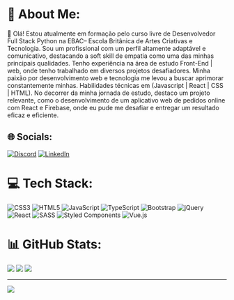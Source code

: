 # 💫 About Me:
🌱 Olá!
Estou atualmente em formação pelo curso livre de Desenvolvedor Full Stack Python na EBAC– Escola Britânica
 de Artes Criativas e Tecnologia. Sou um profissional com um perfil altamente adaptável e comunicativo,
 destacando a soft skill de empatia como uma das minhas principais qualidades. Tenho experiência na área de
 estudo Front-End | web, onde tenho trabalhado em diversos projetos desafiadores. Minha paixão por
 desenvolvimento web e tecnologia me levou a buscar aprimorar constantemente minhas. Habilidades técnicas em
 (Javascript | React | CSS | HTML).
 No decorrer da minha jornada de estudo, destaco um projeto relevante, como o desenvolvimento de um aplicativo
 web de pedidos online com React e Firebase, onde eu pude me desafiar e entregar um resultado eficaz e
 eficiente. 

## 🌐 Socials:
[![Discord](https://img.shields.io/badge/Discord-%237289DA.svg?logo=discord&logoColor=white)](https://discord.gg/niallswift#9177) [![LinkedIn](https://img.shields.io/badge/LinkedIn-%230077B5.svg?logo=linkedin&logoColor=white)](https://www.linkedin.com/in/josu%C3%A9-ramos-dev/) 

# 💻 Tech Stack:
![CSS3](https://img.shields.io/badge/css3-%231572B6.svg?style=flat&logo=css3&logoColor=white) ![HTML5](https://img.shields.io/badge/html5-%23E34F26.svg?style=flat&logo=html5&logoColor=white) ![JavaScript](https://img.shields.io/badge/javascript-%23323330.svg?style=flat&logo=javascript&logoColor=%23F7DF1E) ![TypeScript](https://img.shields.io/badge/typescript-%23007ACC.svg?style=flat&logo=typescript&logoColor=white) ![Bootstrap](https://img.shields.io/badge/bootstrap-%23563D7C.svg?style=flat&logo=bootstrap&logoColor=white) ![jQuery](https://img.shields.io/badge/jquery-%230769AD.svg?style=flat&logo=jquery&logoColor=white)  ![React](https://img.shields.io/badge/react-%2320232a.svg?style=flat&logo=react&logoColor=%2361DAFB) ![SASS](https://img.shields.io/badge/SASS-hotpink.svg?style=flat&logo=SASS&logoColor=white) ![Styled Components](https://img.shields.io/badge/styled--components-DB7093?style=flat&logo=styled-components&logoColor=white) ![Vue.js](https://img.shields.io/badge/vuejs-%2335495e.svg?style=flat&logo=vuedotjs&logoColor=%234FC08D) 
# 📊 GitHub Stats:
![](https://github-readme-stats.vercel.app/api?username=Niall-swift&theme=react&hide_border=false&include_all_commits=false&count_private=false)
![](https://github-readme-streak-stats.herokuapp.com/?user=Niall-swift&theme=react&hide_border=false)
![](https://github-readme-stats.vercel.app/api/top-langs/?username=Niall-swift&theme=react&hide_border=false&include_all_commits=false&count_private=false&layout=compact)

---
[![](https://visitcount.itsvg.in/api?id=Niall-swift&icon=5&color=0)](https://visitcount.itsvg.in)

<!-- Proudly created with GPRM ( https://gprm.itsvg.in ) -->
